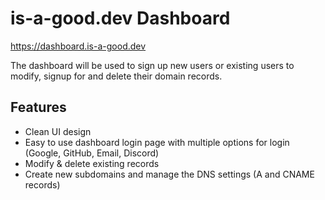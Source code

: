 # is-a-good.dev Dashboard
https://dashboard.is-a-good.dev

The dashboard will be used to sign up new users or existing users to modify, signup for and delete their domain records. 

## Features
- Clean UI design
- Easy to use dashboard login page with multiple options for login (Google, GitHub, Email, Discord) 
- Modify & delete existing records 
- Create new subdomains and manage the DNS settings (A and CNAME records)
